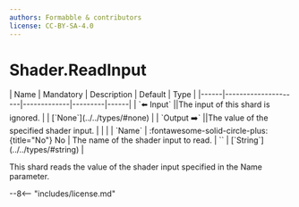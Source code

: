 ```yaml
---
authors: Formabble & contributors
license: CC-BY-SA-4.0
---
```



# Shader.ReadInput

<div class="sh-parameters" markdown="1">
| Name | Mandatory | Description | Default | Type |
|------|---------------------|-------------|---------|------|
| `⬅️ Input` ||The input of this shard is ignored. | | [`None`](../../types/#none) |
| `Output ➡️` ||The value of the  specified shader input. | |  |
| `Name` | :fontawesome-solid-circle-plus:{title="No"} No  | The name of the shader input to read. | `` | [`String`](../../types/#string) |

</div>

This shard reads the value of the shader input specified in the Name parameter.

--8<-- "includes/license.md"

